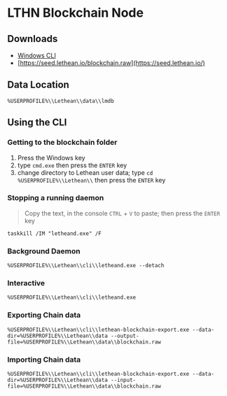 # LTHN Blockchain Node

## Downloads

- [Windows CLI](https://github.com/letheanVPN/blockchain-iz/releases/latest/download/windows.tar)
- [https://seed.lethean.io/blockchain.raw](https://seed.lethean.io/)

## Data Location

```shell
%USERPROFILE%\\Lethean\\data\\lmdb 
```

## Using the CLI

### Getting to the blockchain folder

1. Press the Windows key
2. type `cmd.exe` then press the `ENTER` key
3. change directory to Lethean user data; type `cd %USERPROFILE%\\Lethean\\` then press the `ENTER` key

### Stopping a running daemon

> Copy the text, in the console `CTRL` + `V` to paste; then press the `ENTER` key

```shell
taskkill /IM "letheand.exe" /F
```

### Background Daemon
```shell
%USERPROFILE%\\Lethean\\cli\\letheand.exe --detach
```

### Interactive
```shell
%USERPROFILE%\\Lethean\\cli\\letheand.exe
```

### Exporting Chain data
```shell
%USERPROFILE%\\Lethean\\cli\\lethean-blockchain-export.exe --data-dir=%USERPROFILE%\\Lethean\\data --output-file=%USERPROFILE%\\Lethean\\data\\blockchain.raw
```

### Importing Chain data

```shell
%USERPROFILE%\\Lethean\\cli\\lethean-blockchain-export.exe --data-dir=%USERPROFILE%\\Lethean\\data --input-file=%USERPROFILE%\\Lethean\\data\\blockchain.raw
```
